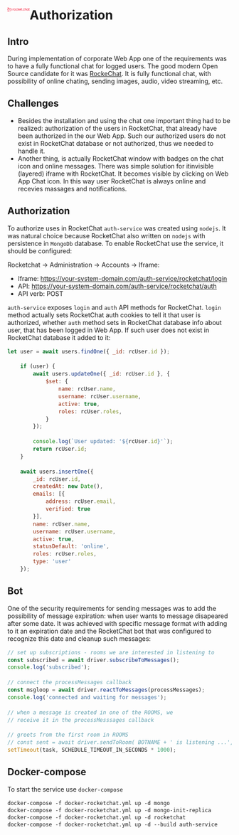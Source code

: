 # <img src="/assets/logoRC.svg" align="left" width="50"> Authorization

## Intro
During implementation of corporate Web App one of the requirements was to have a fully functional chat for logged users.
The good modern Open Source candidate for it was [RockeChat](https://rocket.chat/).
It is fully functional chat, with possibility of online chating, sending images, audio, video streaming, etc.

## Challenges
 - Besides the installation and using the chat one important thing had to be realized: 
authorization of the users in RocketChat, that already have been authorized in the our Web App.
Such our authorized users do not exist in RocketChat database or not authorized, thus we needed to handle it.
 - Another thing, is actually RocketChat window with badges on the chat icon and online messages.
There was simple solution for itinvisible (layered) iframe with RocketChat. 
It becomes visible by clicking on Web App Chat icon.
In this way user RocketChat is always online and recevies massages and notifications.

## Authorization
To authorize uses in RocketChat `auth-service` was created using `nodejs`. It was natural choice because RocketChat also written on `nodejs`
with persistence in `MongoDb` database. 
To enable RocketChat use the service, it should be configured:

Rocketchat -> Administration -> Accounts -> Iframe:
 - Iframe: https://your-system-domain.com/auth-service/rocketchat/login
 - API: https://your-system-domain.com/auth-service/rocketchat/auth
 - API verb: POST
 

`auth-service` exposes `login` and `auth` API methods for RocketChat. 
`login` method actually sets RocketChat auth cookies to tell it that user is authorized, whether 
`auth` method sets in RocketChat database info about user, that has been logged in Web App. If such user does not exist in 
RocketChat database it added to it:

```javascript
let user = await users.findOne({ _id: rcUser.id });

	if (user) {
		await users.updateOne({ _id: rcUser.id }, {
			$set: {
				name: rcUser.name,
				username: rcUser.username,
				active: true,
				roles: rcUser.roles,
			}
		});

		console.log(`User updated: '${rcUser.id}'`);
		return rcUser.id;
	}

	await users.insertOne({
		_id: rcUser.id,
		createdAt: new Date(),
		emails: [{
			address: rcUser.email,
			verified: true
		}],
		name: rcUser.name,
		username: rcUser.username,
		active: true,
		statusDefault: 'online',
		roles: rcUser.roles,
		type: 'user'
	});

```

## Bot
One of the security requirements for sending messages was to add the possibility of message expiration: when user wants to message disapeared after some date.
It was achieved with specific message format with adding to it an expiration date and the RocketChat bot that was configured to recognize this date and cleanup such messages:

```javascript
// set up subscriptions - rooms we are interested in listening to
const subscribed = await driver.subscribeToMessages();
console.log('subscribed');

// connect the processMessages callback
const msgloop = await driver.reactToMessages(processMessages);
console.log('connected and waiting for messages');

// when a message is created in one of the ROOMS, we 
// receive it in the processMesssages callback

// greets from the first room in ROOMS 
// const sent = await driver.sendToRoom( BOTNAME + ' is listening ...',ROOMS[0]);
setTimeout(task, SCHEDULE_TIMEOUT_IN_SECONDS * 1000);

```

## Docker-compose
To start the service use `docker-compose`

```shell
docker-compose -f docker-rocketchat.yml up -d mongo
docker-compose -f docker-rocketchat.yml up -d mongo-init-replica
docker-compose -f docker-rocketchat.yml up -d rocketchat
docker-compose -f docker-rocketchat.yml up -d --build auth-service

```






